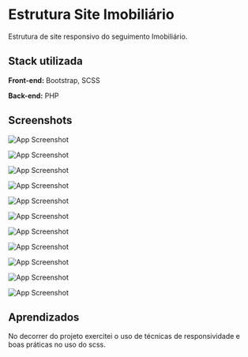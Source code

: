 # Estrutura Site Imobiliário 

Estrutura de site responsivo do seguimento Imobiliário. 

## Stack utilizada

**Front-end:** Bootstrap, SCSS

**Back-end:** PHP

## Screenshots

![App Screenshot](https://github.com/juniorhbs/real-state-system/blob/master/screenshot_home.jpg?raw=true)

![App Screenshot](https://github.com/juniorhbs/real-state-system/blob/master/screenshot_home_2.jpg?raw=true)

![App Screenshot](https://github.com/juniorhbs/real-state-system/blob/master/screenshot_home_3.jpg?raw=true)

![App Screenshot](https://github.com/juniorhbs/real-state-system/blob/master/screenshot_home-4.jpg?raw=true)

![App Screenshot](https://github.com/juniorhbs/real-state-system/blob/master/screenshot_home_5.jpg?raw=true)

![App Screenshot](https://github.com/juniorhbs/real-state-system/blob/master/screenshot_mobile.jpg?raw=true)

![App Screenshot](https://github.com/juniorhbs/real-state-system/blob/master/screenshot_mobile_2.jpg?raw=true)

![App Screenshot](https://github.com/juniorhbs/real-state-system/blob/master/screenshot_mobile_3.jpg?raw=true)

![App Screenshot](https://github.com/juniorhbs/real-state-system/blob/master/screenshot_mobile_4.jpg?raw=true)

![App Screenshot](https://github.com/juniorhbs/real-state-system/blob/master/screenshot_mobile_5.jpg?raw=true)

![App Screenshot](https://github.com/juniorhbs/real-state-system/blob/master/screenshot_mobile_6.jpg?raw=true)

## Aprendizados

No decorrer do projeto exercitei o uso de técnicas de responsividade e boas práticas no uso do scss.
